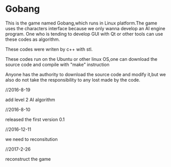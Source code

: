 # Gobang 
This is the game named Gobang,which runs in Linux platform.The game uses the characters interface because we only wanna 
develop an AI engine program. One who is tending to develop GUI with Qt or other tools can use these codes as algorithm.

These codes were writen by c++ with stl. 

These codes run on the Ubuntu or other linux OS,one can download the source code and compile with "make" instruction

Anyone has the authority to download the source code and modify it,but we also do not take the responsibility to any lost 
made by the code.


//2016-8-19

add level 2 AI algorithm 


//2016-8-10

released the first version 0.1

//2016-12-11

we need to reconsitution

//2017-2-26

reconstruct the game
